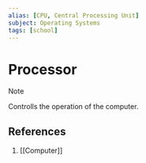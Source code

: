 ```yaml
---
alias: [CPU, Central Processing Unit]
subject: Operating Systems
tags: [school]
---
```

# Processor

>[!note]
> Controlls the operation of the computer.

## References
1. [[Computer]]